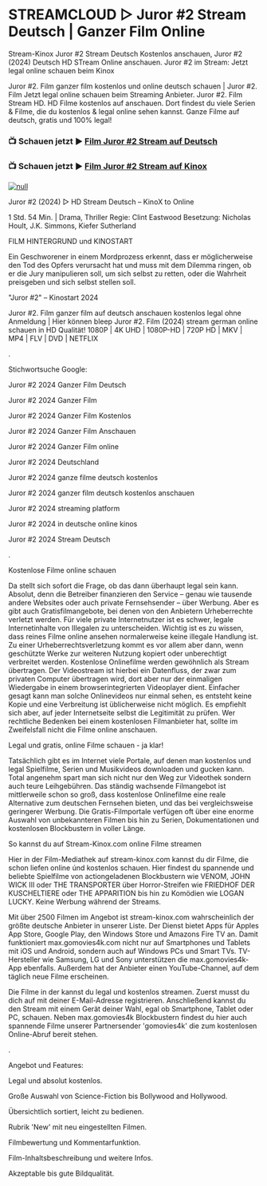 # STREAMCLOUD ▷ Juror #2 Stream Deutsch | Ganzer Film Online

Stream-Kinox Juror #2 Stream Deutsch Kostenlos anschauen, Juror #2 (2024) Deutsch HD STream Online anschauen. Juror #2 im Stream: Jetzt legal online schauen beim Kinox

Juror #2. Film ganzer film kostenlos und online deutsch schauen | Juror #2. Film Jetzt legal online schauen beim Streaming Anbieter. Juror #2. Film Stream HD.
HD Filme kostenlos auf anschauen. Dort findest du viele Serien & Filme, die du kostenlos & legal online sehen kannst. Ganze Filme auf deutsch, gratis und 100% legal!


### 📺 Schauen jetzt ▶ [Film Juror #2 Stream auf Deutsch](https://t.co/KkuyGxOXbf)

### 📺 Schauen jetzt ▶ [Film Juror #2 Stream auf Kinox](https://t.co/KkuyGxOXbf)

[![null](https://static.wixstatic.com/media/855a25_043b5abeb4ae4d35ac003198e7fe56ed~mv2.gif)](https://t.co/KkuyGxOXbf)

Juror #2 (2024) ▷ HD Stream Deutsch – KinoX to Online

1 Std. 54 Min. | Drama, Thriller
Regie: Clint Eastwood
Besetzung: Nicholas Hoult, J.K. Simmons, Kiefer Sutherland

FILM HINTERGRUND und KINOSTART

Ein Geschworener in einem Mordprozess erkennt, dass er möglicherweise den Tod des Opfers verursacht hat und muss mit dem Dilemma ringen, ob er die Jury manipulieren soll, um sich selbst zu retten, oder die Wahrheit preisgeben und sich selbst stellen soll.

"Juror #2" – Kinostart 2024

Juror #2. Film ganzer film auf deutsch anschauen kostenlos legal ohne Anmeldung | Hier können bleep Juror #2. Film (2024) stream german online schauen in HD Qualität! 1080P | 4K UHD | 1080P-HD | 720P HD | MKV | MP4 | FLV | DVD | NETFLIX

.

Stichwortsuche Google:

Juror #2 2024 Ganzer Film Deutsch

Juror #2 2024 Ganzer Film

Juror #2 2024 Ganzer Film Kostenlos 

Juror #2 2024 Ganzer Film Anschauen

Juror #2 2024 Ganzer Film online

Juror #2 2024 Deutschland

Juror #2 2024 ganze filme deutsch kostenlos

Juror #2 2024 ganzer film deutsch kostenlos anschauen

Juror #2 2024 streaming platform

Juror #2 2024 in deutsche online kinos 

Juror #2 2024 Stream Deutsch

.

Kostenlose Filme online schauen

Da stellt sich sofort die Frage, ob das dann überhaupt legal sein kann. Absolut, denn die Betreiber finanzieren den Service – genau wie tausende andere Websites oder auch private Fernsehsender – über Werbung. Aber es gibt auch Gratisfilmangebote, bei denen von den Anbietern Urheberrechte verletzt werden. Für viele private Internetnutzer ist es schwer, legale Internetinhalte von Illegalen zu unterscheiden. Wichtig ist es zu wissen, dass reines Filme online ansehen normalerweise keine illegale Handlung ist. Zu einer Urheberrechtsverletzung kommt es vor allem aber dann, wenn geschützte Werke zur weiteren Nutzung kopiert oder unberechtigt verbreitet werden. Kostenlose Onlinefilme werden gewöhnlich als Stream übertragen. Der Videostream ist hierbei ein Datenfluss, der zwar zum privaten Computer übertragen wird, dort aber nur der einmaligen Wiedergabe in einem browserintegrierten Videoplayer dient. Einfacher gesagt kann man solche Onlinevideos nur einmal sehen, es entsteht keine Kopie und eine Verbreitung ist üblicherweise nicht möglich. Es empfiehlt sich aber, auf jeder Internetseite selbst die Legitimität zu prüfen. Wer rechtliche Bedenken bei einem kostenlosen Filmanbieter hat, sollte im Zweifelsfall nicht die Filme online anschauen.

Legal und gratis, online Filme schauen - ja klar!

Tatsächlich gibt es im Internet viele Portale, auf denen man kostenlos und legal Spielfilme, Serien und Musikvideos downloaden und gucken kann. Total angenehm spart man sich nicht nur den Weg zur Videothek sondern auch teure Leihgebühren. Das ständig wachsende Filmangebot ist mittlerweile schon so groß, dass kostenlose Onlinefilme eine reale Alternative zum deutschen Fernsehen bieten, und das bei vergleichsweise geringerer Werbung. Die Gratis-Filmportale verfügen oft über eine enorme Auswahl von unbekannteren Filmen bis hin zu Serien, Dokumentationen und kostenlosen Blockbustern in voller Länge.

So kannst du auf Stream-Kinox.com online Filme streamen

Hier in der Film-Mediathek auf stream-kinox.com kannst du dir Filme, die schon liefen online únd kostenlos schauen. Hier findest du spannende und beliebte Spielfilme von actiongeladenen Blockbustern wie VENOM, JOHN WICK III oder THE TRANSPORTER über Horror-Streifen wie FRIEDHOF DER KUSCHELTIERE oder THE APPARITION bis hin zu Komödien wie LOGAN LUCKY. Keine Werbung während der Streams.

Mit über 2500 Filmen im Angebot ist stream-kinox.com wahrscheinlich der größte deutsche Anbieter in unserer Liste. Der Dienst bietet Apps für Apples App Store, Google Play, den Windows Store und Amazons Fire TV an. Damit funktioniert max.gomovies4k.com nicht nur auf Smartphones und Tablets mit iOS und Android, sondern auch auf Windows PCs und Smart TVs. TV-Hersteller wie Samsung, LG und Sony unterstützen die max.gomovies4k-App ebenfalls. Außerdem hat der Anbieter einen YouTube-Channel, auf dem täglich neue Filme erscheinen.

Die Filme in der kannst du legal und kostenlos streamen. Zuerst musst du dich auf mit deiner E-Mail-Adresse registrieren. Anschließend kannst du den Stream mit einem Gerät deiner Wahl, egal ob Smartphone, Tablet oder PC, schauen. Neben max.gomovies4k Blockbustern findest du hier auch spannende Filme unserer Partnersender 'gomovies4k' die zum kostenlosen Online-Abruf bereit stehen.

.

Angebot und Features:

Legal und absolut kostenlos.

Große Auswahl von Science-Fiction bis Bollywood and Hollywood.

Übersichtlich sortiert, leicht zu bedienen.

Rubrik 'New' mit neu eingestellten Filmen.

Filmbewertung und Kommentarfunktion.

Film-Inhaltsbeschreibung und weitere Infos.

Akzeptable bis gute Bildqualität.
